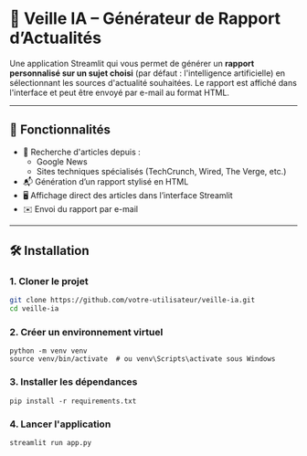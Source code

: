 # 🤖 Veille IA – Générateur de Rapport d’Actualités

Une application Streamlit qui vous permet de générer un **rapport personnalisé sur un sujet choisi** (par défaut : l'intelligence artificielle) en sélectionnant les sources d'actualité souhaitées. Le rapport est affiché dans l'interface et peut être envoyé par e-mail au format HTML.

---

## 🚀 Fonctionnalités

- 🔎 Recherche d'articles depuis :
  - Google News
  - Sites techniques spécialisés (TechCrunch, Wired, The Verge, etc.)
- 📬 Génération d’un rapport stylisé en HTML
- 🖥️ Affichage direct des articles dans l’interface Streamlit
- ✉️ Envoi du rapport par e-mail

---


## 🛠️ Installation

### 1. Cloner le projet

```bash
git clone https://github.com/votre-utilisateur/veille-ia.git
cd veille-ia
```
### 2. Créer un environnement virtuel

```
python -m venv venv
source venv/bin/activate  # ou venv\Scripts\activate sous Windows
```
### 3. Installer les dépendances

```
pip install -r requirements.txt
```

### 4. Lancer l'application
```
streamlit run app.py
```